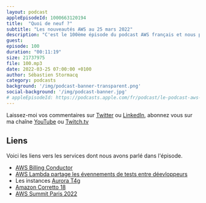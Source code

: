 ```yaml
---
layout: podcast
appleEpisodeId: 1000663120194
title:  "Quoi de neuf ?"
subtitle: "Les nouveautés AWS au 25 mars 2022"
description: "C'est le 100ème épisode du podcast AWS français et nous parlons encore des nouveautés AWS des deux dernières semaines.  Un nouveau moyen de répartir les charges de votre facture - le AWS Billing Conductor, de Correto 18, d'une petite nouveauté sympa pour Lambda et des instances Aurora avec Graviton2 qui arrivent à Paris."
guest:
episode: 100
duration: "00:11:19"
size: 21737975
file: 100.mp3
date: 2022-03-25 07:00:00 +0100   
author: Sébastien Stormacq
category: podcasts
background: '/img/podcast-banner-transparent.png'
social-background: '/img/podcast-banner.jpg'
# appleEpisodeId: https://podcasts.apple.com/fr/podcast/le-podcast-aws-en-français/id1452118442
---
```


Laissez-moi vos commentaires sur [Twitter](https://twitter.com/sebsto) ou [LinkedIn](https://www.linkedin.com/in/sebastienstormacq/), abonnez vous sur ma chaîne [YouTube](https://www.youtube.com/sebsto) ou [Twitch.tv](https://www.twitch.tv/sebAWS)

## Liens

Voici les liens vers les services dont nous avons parlé dans l'épisode.

- [AWS Billing Conductor](https://aws.amazon.com/blogs/aws-cloud-financial-management/getting-started-with-aws-billing-conductor/)
- [AWS Lambda partage les évennements de tests entre déevloppeurs](https://aws.amazon.com/about-aws/whats-new/2022/03/aws-lambda-console-test-events/)
- Les instances [Aurora T4g](https://aws.amazon.com/about-aws/whats-new/2022/03/amazon-aurora-t4g-instance-type-aws-graviton2-processors-new-regions/)
- [Amazon Corretto 18](https://aws.amazon.com/about-aws/whats-new/2022/03/amazon-corretto-18/)
- [AWS Summit Paris 2022](https://aws.amazon.com/fr/events/summits/paris/)